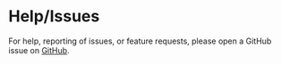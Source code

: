 # Help/Issues

For help, reporting of issues, or feature requests, please open a GitHub issue on [GitHub](https://github.com/LewisResearchGroup/ProteomicsQC/issues).
